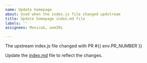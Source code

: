 ```yaml
---
name: Update homepage
about: Used when the index.js file changed updstream
title: Update homepage index.md file
labels: ''
assignees: MonicaG, oomIRL

---
```


The upstream index.js file changed with PR #{{ env.PR_NUMBER }}

Update the [index.md](../../src/index.md) file to reflect the changes.
